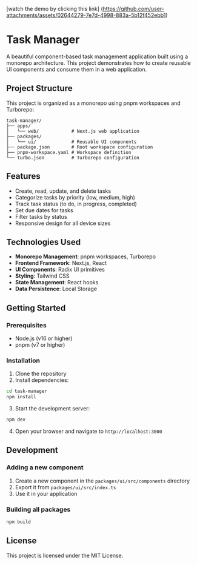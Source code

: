 [watch the demo by clicking this link] (https://github.com/user-attachments/assets/02644279-7e7d-4998-883a-5b12f452ebb1)

# Task Manager

A beautiful component-based task management application built using a monorepo architecture. This project demonstrates how to create reusable UI components and consume them in a web application.

## Project Structure

This project is organized as a monorepo using pnpm workspaces and Turborepo:

```
task-manager/
├── apps/
│   └── web/            # Next.js web application
├── packages/
│   └── ui/             # Reusable UI components
├── package.json        # Root workspace configuration
├── pnpm-workspace.yaml # Workspace definition
└── turbo.json          # Turborepo configuration
```

## Features

- Create, read, update, and delete tasks
- Categorize tasks by priority (low, medium, high)
- Track task status (to do, in progress, completed)
- Set due dates for tasks
- Filter tasks by status
- Responsive design for all device sizes

## Technologies Used

- **Monorepo Management**: pnpm workspaces, Turborepo
- **Frontend Framework**: Next.js, React
- **UI Components**: Radix UI primitives
- **Styling**: Tailwind CSS
- **State Management**: React hooks
- **Data Persistence**: Local Storage

## Getting Started

### Prerequisites

- Node.js (v16 or higher)
- pnpm (v7 or higher)

### Installation

1. Clone the repository
2. Install dependencies:

```bash
cd task-manager
npm install
```

3. Start the development server:

```bash
npm dev
```

4. Open your browser and navigate to `http://localhost:3000`

## Development

### Adding a new component

1. Create a new component in the `packages/ui/src/components` directory
2. Export it from `packages/ui/src/index.ts`
3. Use it in your application

### Building all packages

```bash
npm build
```

## License

This project is licensed under the MIT License.
